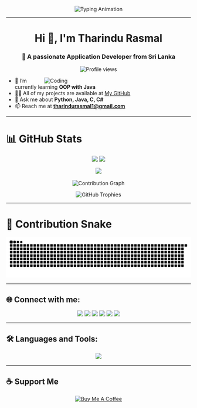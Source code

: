 <!-- HEADER -->
<p align="center">
  <img src="https://readme-typing-svg.herokuapp.com?font=Fira+Code&size=25&duration=4000&pause=1000&color=F75C7E&center=true&vCenter=true&width=550&lines=Hi+%F0%9F%91%8B,+I'm+Tharindu+Rasmal;Passionate+Application+Developer;Always+Learning+New+Things;Building+Cool+Projects" alt="Typing Animation"/>
</p>

---

<!-- INTRO -->
<h1 align="center">Hi 👋, I'm Tharindu Rasmal</h1>
<h3 align="center">🚀 A passionate Application Developer from Sri Lanka</h3>

<p align="center">
  <img src="https://komarev.com/ghpvc/?username=tharindurasmal&label=Profile%20views&color=0e75b6&style=flat" alt="Profile views" />
</p>

<img align="right" alt="Coding" width="400" src="https://raw.githubusercontent.com/abhisheknaiidu/abhisheknaiidu/master/code.gif">

- 🌱 I’m currently learning **OOP with Java**  
- 👨‍💻 All of my projects are available at [My GitHub](https://github.com/tharindurasmal)  
- 💬 Ask me about **Python, Java, C, C#**  
- 📫 Reach me at **tharindurasmal1@gmail.com**

---

<!-- STATS -->
# 📊 GitHub Stats

<p align="center">
  <img src="https://github-readme-stats.vercel.app/api?username=tharindurasmal&show_icons=true&theme=radical&hide_border=true" height="170"/>
  <img src="https://github-readme-streak-stats.herokuapp.com?user=tharindurasmal&theme=radical&hide_border=true" height="170"/>
</p>

<p align="center">
  <img src="https://github-readme-stats.vercel.app/api/top-langs/?username=tharindurasmal&theme=radical&hide_border=true&layout=compact" height="165"/>
</p>

<p align="center">
  <img src="https://github-readme-activity-graph.vercel.app/graph?username=tharindurasmal&theme=react-dark&hide_border=true&area=true" alt="Contribution Graph"/>
</p>

<!-- TROPHIES -->
<p align="center">
  <img src="https://github-profile-trophy.vercel.app/?username=tharindurasmal&theme=radical&no-frame=true&no-bg=true&margin-w=5&row=1" alt="GitHub Trophies"/>
</p>

---

<!-- SNAKE ANIMATION -->
# 🐍 Contribution Snake
<p align="center">
  <picture>
    <source media="(prefers-color-scheme: dark)" srcset="https://raw.githubusercontent.com/tharindurasmal/tharindurasmal/output/github-contribution-grid-snake-dark.svg" />
    <img src="https://raw.githubusercontent.com/tharindurasmal/tharindurasmal/output/github-contribution-grid-snake.svg" alt="Snake Animation"/>
  </picture>
</p>

---

<!-- CONNECT -->
## 🌐 Connect with me:
<p align="center">
<a href="https://twitter.com/tharindurasmal" target="blank"><img src="https://skillicons.dev/icons?i=twitter" width="40"/></a>
<a href="https://www.linkedin.com/in/tharindu-rasmal-8a1051266/" target="blank"><img src="https://skillicons.dev/icons?i=linkedin" width="40"/></a>
<a href="https://www.instagram.com/tharindu_rashmal/" target="blank"><img src="https://skillicons.dev/icons?i=instagram" width="40"/></a>
<a href="https://www.youtube.com/channel/UCpCroiZ53msROt0du4tZNEG" target="blank"><img src="https://skillicons.dev/icons?i=youtube" width="40"/></a>
<a href="https://www.hackerrank.com/tharindurasmal1" target="blank"><img src="https://skillicons.dev/icons?i=hackerrank" width="40"/></a>
<a href="https://discord.gg/mXFDURHA" target="blank"><img src="https://skillicons.dev/icons?i=discord" width="40"/></a>
</p>

---

<!-- LANGUAGES & TOOLS -->
## 🛠️ Languages and Tools:
<p align="center">
  <img src="https://skillicons.dev/icons?i=python,java,cpp,c,cs,php,html,css,js,ts,react,nodejs,express,bootstrap,tailwind,mysql,mongodb,git,linux,figma,postman,androidstudio,photoshop,kotlin,davinciresolve" />
</p>

---

<!-- SUPPORT -->
## ☕ Support Me
<p align="center">
  <a href="https://www.buymeacoffee.com/tharinduraw">
    <img src="https://cdn.buymeacoffee.com/buttons/v2/default-yellow.png" height="50" width="210" alt="Buy Me A Coffee" />
  </a>
</p>
